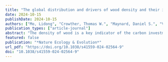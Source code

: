 ```yaml
---
title: "The global distribution and drivers of wood density and their impact on forest carbon stocks"
date: 2024-10-15
publishDate: 2024-10-15
authors: ["Mo, Lidong", "Crowther, Thomas W.", "Maynard, Daniel S.", "Van Den Hoogen, Johan", "Ma, Haozhi", "Bialic-Murphy, Lalasia", "Liang, Jingjing", "de-Miguel, Sergio", "Nabuurs, Gert-Jan", "Reich, Peter B.", "Phillips, Oliver L.", "Abegg, Meinrad", "Adou Yao, Yves C.", "Alberti, Giorgio", "Almeyda Zambrano, Angelica M.", "Alvarado, Braulio Vilchez", "Alvarez-Dávila, Esteban", "Alvarez-Loayza, Patricia", "Alves, Luciana F.", "Amaral, Iêda", "Ammer, Christian", "Antón-Fernández, Clara", "Araujo-Murakami, Alejandro", "Arroyo, Luzmila", "Avitabile, Valerio", "Aymard, Gerardo A.", "Baker, Timothy R.", "Bałazy, Radomir", "Banki, Olaf", "Barroso, Jorcely G.", "Bastian, Meredith L.", "Bastin, Jean-Francois", "Birigazzi, Luca", "Birnbaum, Philippe", "Bitariho, Robert", "Boeckx, Pascal", "Bongers, Frans", "Boonman, Coline C. F.", "Bouriaud, Olivier", "Brancalion, Pedro H. S.", "Brandl, Susanne", "Brearley, Francis Q.", "Brienen, Roel", "Broadbent, Eben N.", "Bruelheide, Helge", "Bussotti, Filippo", "Gatti, Roberto Cazzolla", "César, Ricardo G.", "Cesljar, Goran", "Chazdon, Robin", "Chen, Han Y. H.", "Chisholm, Chelsea", "Cho, Hyunkook", "Cienciala, Emil", "Clark, Connie", "Clark, David", "Colletta, Gabriel D.", "Coomes, David A.", "Valverde, Fernando Cornejo", "Corral-Rivas, José J.", "Crim, Philip M.", "Cumming, Jonathan R.", "Dayanandan, Selvadurai", "De Gasper, André L.", "Decuyper, Mathieu", "Derroire, Géraldine", "DeVries, Ben", "Djordjevic, Ilija", "Dolezal, Jiri", "Dourdain, Aurélie", "Engone Obiang, Nestor Laurier", "Enquist, Brian J.", "Eyre, Teresa J.", "Fandohan, Adandé Belarmain", "Fayle, Tom M.", "Feldpausch, Ted R.", "Ferreira, Leandro V.", "Finér, Leena", "Fischer, Markus", "Fletcher, Christine", "Frizzera, Lorenzo", "Gamarra, Javier G. P.", "Gianelle, Damiano", "Glick, Henry B.", "Harris, David J.", "Hector, Andrew", "Hemp, Andreas", "Hengeveld, Geerten", "Hérault, Bruno", "Herbohn, John L.", "Herold, Martin", "Hietz, Peter", "Hillers, Annika", "Honorio Coronado, Eurídice N.", "Hui, Cang", "Ibanez, Thomas", "Imai, Nobuo", "Jagodziński, Andrzej M.", "Jaroszewicz, Bogdan", "Johannsen, Vivian Kvist", "Joly, Carlos A.", "Jucker, Tommaso", "Jung, Ilbin", "Karminov, Viktor", "Kartawinata, Kuswata", "Kearsley, Elizabeth", "Kenfack, David", "Kennard, Deborah K.", "Kepfer-Rojas, Sebastian", "Keppel, Gunnar", "Khan, Mohammed Latif", "Killeen, Timothy J.", "Kim, Hyun Seok", "Kitayama, Kanehiro", "Köhl, Michael", "Korjus, Henn", "Kraxner, Florian", "Kucher, Dmitry", "Laarmann, Diana", "Lang, Mait", "Lewis, Simon L.", "Li, Yuanzhi", "Lopez-Gonzalez, Gabriela", "Lu, Huicui", "Lukina, Natalia V.", "Maitner, Brian S.", "Malhi, Yadvinder", "Marcon, Eric", "Marimon, Beatriz Schwantes", "Marimon-Junior, Ben Hur", "Marshall, Andrew R.", "Martin, Emanuel H.", "McCarthy, James K.", "Meave, Jorge A.", "Melo-Cruz, Omar", "Mendoza, Casimiro", "Mendoza-Polo, Irina", "Miscicki, Stanislaw", "Merow, Cory", "Mendoza, Abel Monteagudo", "Moreno, Vanessa S.", "Mukul, Sharif A.", "Mundhenk, Philip", "Nava-Miranda, María Guadalupe", "Neill, David", "Neldner, Victor J.", "Nevenic, Radovan V.", "Ngugi, Michael R.", "Niklaus, Pascal A.", "Ontikov, Petr", "Ortiz-Malavasi, Edgar", "Pan, Yude", "Paquette, Alain", "Parada-Gutierrez, Alexander", "Parfenova, Elena I.", "Park, Minjee", "Parren, Marc", "Parthasarathy, Narayanaswamy", "Peri, Pablo L.", "Pfautsch, Sebastian", "Picard, Nicolas", "Piedade, Maria Teresa F.", "Piotto, Daniel", "Pitman, Nigel C. A.", "Poorter, Lourens", "Poulsen, Axel Dalberg", "Poulsen, John R.", "Pretzsch, Hans", "Arevalo, Freddy Ramirez", "Restrepo-Correa, Zorayda", "Richardson, Sarah J.", "Rodeghiero, Mirco", "Rolim, Samir G.", "Roopsind, Anand", "Rovero, Francesco", "Rutishauser, Ervan", "Saikia, Purabi", "Salas-Eljatib, Christian", "Saner, Philippe", "Schall, Peter", "Schelhaas, Mart-Jan", "Schepaschenko, Dmitry", "Scherer-Lorenzen, Michael", "Schmid, Bernhard", "Schöngart, Jochen", "Searle, Eric B.", "Seben, Vladimír", "Serra-Diaz, Josep M.", "Sheil, Douglas", "Shvidenko, Anatoly Z.", "Da Silva, Ana Carolina", "Silva-Espejo, Javier E.", "Silveira, Marcos", "Singh, James", "Sist, Plinio", "Slik, Ferry", "Sonké, Bonaventure", "Sosinski, Enio Egon", "Souza, Alexandre F.", "Stereńczak, Krzysztof J.", "Svenning, Jens-Christian", "Svoboda, Miroslav", "Swanepoel, Ben", "Targhetta, Natalia", "Tchebakova, Nadja", "Ter Steege, Hans", "Thomas, Raquel", "Tikhonova, Elena", "Umunay, Peter M.", "Usoltsev, Vladimir A.", "Valencia, Renato", "Valladares, Fernando", "Van Bodegom, Peter M.", "Van Der Plas, Fons", "Van Do, Tran", "Van Nuland, Michael E.", "Vasquez, Rodolfo M.", "Verbeeck, Hans", "Viana, Helder", "Vibrans, Alexander C.", "Vieira, Simone", "Von Gadow, Klaus", "Wang, Hua-Feng", "Watson, James V.", "Werner, Gijsbert D. A.", "Wittmann, Florian", "Woell, Hannsjoerg", "Wortel, Verginia", "Zagt, Roderick", "Zawiła-Niedźwiecki, Tomasz", "Zhang, Chunyu", "Zhao, Xiuhai", "Zhou, Mo", "Zhu, Zhi-Xin", "Zo-Bi, Irie C.", "Zohner, Constantin M."]
publication_types: ["article-journal"]
abstract: "The density of wood is a key indicator of the carbon investment strategies of trees, impacting productivity and carbon storage. Despite its importance, the global variation in wood density and its environmental controls remain poorly understood, preventing accurate predictions of global forest carbon stocks. Here we analyse information from 1.1 million forest inventory plots alongside wood density data from 10,703 tree species to create a spatially explicit understanding of the global wood density distribution and its drivers. Our findings reveal a pronounced latitudinal gradient, with wood in tropical forests being up to 30% denser than that in boreal forests. In both angiosperms and gymnosperms, hydrothermal conditions represented by annual mean temperature and soil moisture emerged as the primary factors influencing the variation in wood density globally. This indicates similar environmental filters and evolutionary adaptations among distinct plant groups, underscoring the essential role of abiotic factors in determining wood density in forest ecosystems. Additionally, our study highlights the prominent role of disturbance, such as human modification and fire risk, in influencing wood density at more local scales. Factoring in the spatial variation of wood density notably changes the estimates of forest carbon stocks, leading to differences of up to 21% within biomes. Therefore, our research contributes to a deeper understanding of terrestrial biomass distribution and how environmental changes and disturbances impact forest ecosystems."
featured: false
publication: "*Nature Ecology & Evolution*"
url_pdf: "https://doi.org/10.1038/s41559-024-02564-9"
doi: "10.1038/s41559-024-02564-9"
---
```


<span class="__dimensions_badge_embed__" data-doi="10.1038/s41559-024-02564-9"></span><script async src="https://badge.dimensions.ai/badge.js" charset="utf-8"></script>
